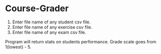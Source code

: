 # Course-Grader
1) Enter file name of any student csv file. 
2) Enter file name of any exercise csv file.
3) Enter file name of any exam csv file.

Program will return stats on students performance. Grade scale goes from 1(lowest) - 5. 
